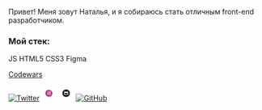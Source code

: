 Привет!
Меня зовут Наталья, и я собираюсь стать отличным front-end разработчиком.

### Мой стек:

JS HTML5 CSS3 Figma


[Codewars](https://www.codewars.com/users/inkinyam/badges/small)


<a href="https://twitter.com/I_n_k_I" target="_blank"><img src="https://raw.githubusercontent.com/arturssmirnovs/arturssmirnovs/master/tw.png" alt="Twitter" width="30"></a>
<a href="https://www.instagram.com/i_n_k_i_/" target="_blank"><img src="/img/insta.png" alt="Instagram" width="30"></a>
<a href="mailto:inkinyam@yandex.ru" target="_blank"><img src="./img/mail.png" alt="mail" width="30"></a>
<a href="https://github.com/inkinyam/" target="_blank"><img src="https://raw.githubusercontent.com/arturssmirnovs/arturssmirnovs/master/git.png" alt="GitHub" width="30"></a>
